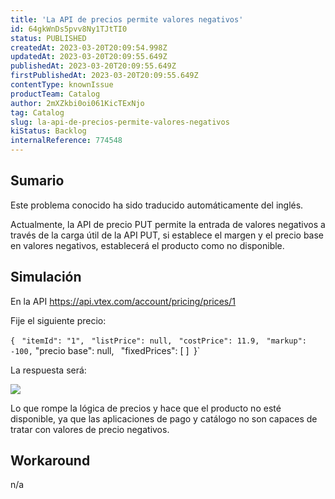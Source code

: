 ```yaml
---
title: 'La API de precios permite valores negativos'
id: 64gkWnDs5pvv8Ny1TJtTI0
status: PUBLISHED
createdAt: 2023-03-20T20:09:54.998Z
updatedAt: 2023-03-20T20:09:55.649Z
publishedAt: 2023-03-20T20:09:55.649Z
firstPublishedAt: 2023-03-20T20:09:55.649Z
contentType: knownIssue
productTeam: Catalog
author: 2mXZkbi0oi061KicTExNjo
tag: Catalog
slug: la-api-de-precios-permite-valores-negativos
kiStatus: Backlog
internalReference: 774548
---
```


## Sumario

<div class="alert alert-info">
  <p>Este problema conocido ha sido traducido automáticamente del inglés.</p>
</div>


Actualmente, la API de precio PUT permite la entrada de valores negativos a través de la carga útil de la API PUT, si establece el margen y el precio base en valores negativos, establecerá el producto como no disponible.




##

## Simulación


En la API https://api.vtex.com/account/pricing/prices/1

Fije el siguiente precio:

`{`
` "itemId": "1",`
` "listPrice": null,`
` "costPrice": 11.9,`
` "markup": -100,`
"precio base": null,`
` "fixedPrices": [ ]`
`}`

La respuesta será:

 ![](https://vtexhelp.zendesk.com/attachments/token/P3rVVQbx6nfqtX2W1UMAbb0V8/?name=image.png)

Lo que rompe la lógica de precios y hace que el producto no esté disponible, ya que las aplicaciones de pago y catálogo no son capaces de tratar con valores de precio negativos.




## Workaround


n/a





